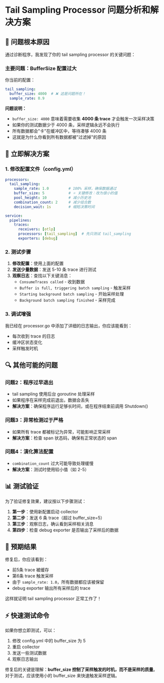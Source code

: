 # Tail Sampling Processor 问题分析和解决方案

## 🎯 问题根本原因

通过诊断程序，我发现了你的 tail sampling processor 的关键问题：

### 主要问题：BufferSize 配置过大

你当前的配置：
```yaml
tail_sampling:
  buffer_size: 4000  # ❌ 这是问题所在！
  sample_rate: 0.9
```

**问题说明：**
- `buffer_size: 4000` 意味着需要收集 **4000 条 trace** 才会触发一次采样决策
- 如果你的测试数据少于 4000 条，采样逻辑永远不会执行
- 所有数据都会"卡"在缓冲区中，等待凑够 4000 条
- 这就是为什么你看到所有数据都被"过滤掉"的原因

## 🔧 立即解决方案

### 1. 修改配置文件（config.yml）

```yaml
processors:
  tail_sampling:
    sample_rate: 1.0         # 100% 采样，确保数据通过
    buffer_size: 5           # ⭐ 关键修改：改为很小的值
    pool_height: 10          # 减小历史池
    combination_count: 2     # 减少组合数
    decision_wait: 1s        # 缩短决策时间

service:
  pipelines:
    traces:
      receivers: [otlp]
      processors: [tail_sampling]  # 先只测试 tail_sampling
      exporters: [debug]
```

### 2. 测试步骤

1. **修改配置**：使用上面的配置
2. **发送少量数据**：发送 5-10 条 trace 进行测试
3. **观察日志**：查找以下关键消息：
   - `ConsumeTraces called` - 收到数据
   - `Buffer is full, triggering batch sampling` - 触发采样
   - `Starting background batch sampling` - 开始采样处理
   - `Background batch sampling finished` - 采样完成

### 3. 调试增强

我已经在 processor.go 中添加了详细的日志输出，你应该能看到：
- 每次收到 trace 的日志
- 缓冲区状态变化
- 采样触发时机

## 🔍 其他可能的问题

### 问题2：程序过早退出
- tail sampling 使用后台 goroutine 处理采样
- 如果程序在采样完成前退出，数据会丢失
- **解决方案**：确保程序运行足够长时间，或在程序结束前调用 Shutdown()

### 问题3：异常检测过于严格
- 如果所有 trace 都被标记为异常，可能影响正常采样
- **解决方案**：检查 span 状态码，确保有正常状态的 span

### 问题4：演化算法配置
- `combination_count` 过大可能导致处理缓慢
- **解决方案**：测试时使用较小值（如 2-5）

## 📊 测试验证

为了验证修复效果，建议按以下步骤测试：

1. **第一步**：使用新配置启动 collector
2. **第二步**：发送 6 条 trace（超过 buffer_size=5）
3. **第三步**：观察日志，确认看到采样相关消息
4. **第四步**：检查 debug exporter 是否输出了采样后的数据

## 🎉 预期结果

修复后，你应该看到：
- 前5条 trace 被缓存
- 第6条 trace 触发采样
- 由于 `sample_rate: 1.0`，所有数据都应该被保留
- debug exporter 输出所有采样后的 trace

这样就证明 tail sampling processor 正常工作了！

## ⚡ 快速测试命令

如果你想立即测试，可以：
1. 修改 config.yml 中的 buffer_size 为 5
2. 重启 collector
3. 发送一些测试数据
4. 观察日志输出

修复后的关键是理解：**buffer_size 控制了采样触发的时机，而不是采样的质量**。对于测试，应该使用小的 buffer_size 来快速触发采样逻辑。
